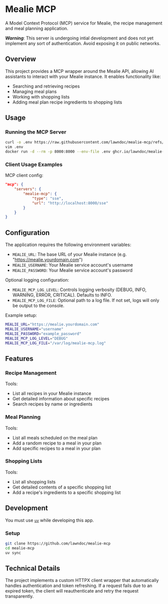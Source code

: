 # Mealie MCP

A Model Context Protocol (MCP) service for Mealie, the recipe management and meal planning application.

*__Warning__*: This server is undergoing intial development and does not yet implement any sort of authentication. Avoid exposing it on public networks.

## Overview

This project provides a MCP wrapper around the Mealie API, allowing AI assistants to interact with your Mealie instance. It enables functionality like:

- Searching and retrieving recipes
- Managing meal plans
- Working with shopping lists
- Adding meal plan recipe ingredients to shopping lists

## Usage

### Running the MCP Server

```bash
curl -o .env https://raw.githubusercontent.com/lawndoc/mealie-mcp/refs/heads/main/.env.template
vim .env
docker run -d --rm -p 8000:8000 --env-file .env ghcr.io/lawndoc/mealie-mcp:latest
```

### Client Usage Examples

MCP client config:

```json
"mcp": {
    "servers": {
        "mealie-mcp": {
            "type": "sse",
            "url": "http://localhost:8000/sse"
        }
    }
}
```

## Configuration

The application requires the following environment variables:

- `MEALIE_URL`: The base URL of your Mealie instance (e.g. "https://mealie.yourdomain.com")
- `MEALIE_USERNAME`: Your Mealie service account's username
- `MEALIE_PASSWORD`: Your Mealie service account's password

Optional logging configuration:

- `MEALIE_MCP_LOG_LEVEL`: Controls logging verbosity (DEBUG, INFO, WARNING, ERROR, CRITICAL). Defaults to INFO.
- `MEALIE_MCP_LOG_FILE`: Optional path to a log file. If not set, logs will only be output to the console.

Example setup:

```bash
MEALIE_URL="https://mealie.yourdomain.com"
MEALIE_USERNAME="username" 
MEALIE_PASSWORD="example_password"
MEALIE_MCP_LOG_LEVEL="DEBUG"
MEALIE_MCP_LOG_FILE="/var/log/mealie-mcp.log"
```

## Features

### Recipe Management

Tools:

- List all recipes in your Mealie instance
- Get detailed information about specific recipes
- Search recipes by name or ingredients

### Meal Planning

Tools:

- List all meals scheduled on the meal plan
- Add a random recipe to a meal in your plan
- Add specific recipes to a meal in your plan

### Shopping Lists

Tools:

- List all shopping lists
- Get detailed contents of a specific shopping list
- Add a recipe's ingredients to a specific shopping list

## Development

You must use [`uv`](https://docs.astral.sh/uv/) while developing this app.

### Setup

```bash
git clone https://github.com/lawndoc/mealie-mcp
cd mealie-mcp
uv sync
```

## Technical Details

The project implements a custom HTTPX client wrapper that automatically handles authentication and token refreshing. If a request fails due to an expired token, the client will reauthenticate and retry the request transparently.
